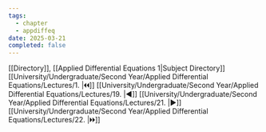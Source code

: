 ```yaml
---
tags:
  - chapter
  - appdiffeq
date: 2025-03-21
completed: false
---
```

[[Directory]], [[Applied Differential Equations 1|Subject Directory]]
[[University/Undergraduate/Second Year/Applied Differential Equations/Lectures/1. |🞀🞀]] [[University/Undergraduate/Second Year/Applied Differential Equations/Lectures/19. |◀]] [[University/Undergraduate/Second Year/Applied Differential Equations/Lectures/21. |▶]] [[University/Undergraduate/Second Year/Applied Differential Equations/Lectures/22. |🞂🞂]]
# 
## 
### 